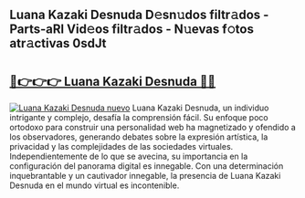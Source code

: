 ## Luana Kazaki Desnuda D𝚎sn𝚞dos filtr𝚊dos - Parts-aRl Vid𝚎os filtr𝚊dos - N𝚞evas f𝚘tos atr𝚊ctivas 0sdJt

# <h2><a href="http://mb2321.tromn.icu/?c=Luana+Kazaki+Desnuda">🔗👉👉👉 Luana Kazaki Desnuda 🔗🔗</a></h2>

[![Luana Kazaki Desnuda nuevo](https://i.imgur.com/pEAQMta.gif)](http://mb2321.tromn.icu/?c=Luana+Kazaki+Desnuda)
Luana Kazaki Desnuda, un individuo intrigante y complejo, desafía la comprensión fácil. Su enfoque poco ortodoxo para construir una personalidad web ha magnetizado y ofendido a los observadores, generando debates sobre la expresión artística, la privacidad y las complejidades de las sociedades virtuales. Independientemente de lo que se avecina, su importancia en la configuración del panorama digital es innegable. Con una determinación inquebrantable y un cautivador innegable, la presencia de Luana Kazaki Desnuda en el mundo virtual es incontenible.
